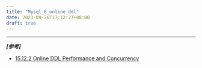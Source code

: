 ```yaml
---
title: "Mysql_8_online_ddl"
date: 2023-09-26T17:12:27+08:00
draft: true
---
```


---

***[参考]***

- [15.12.2 Online DDL Performance and Concurrency](https://dev.mysql.com/doc/refman/8.0/en/innodb-online-ddl-performance.html)